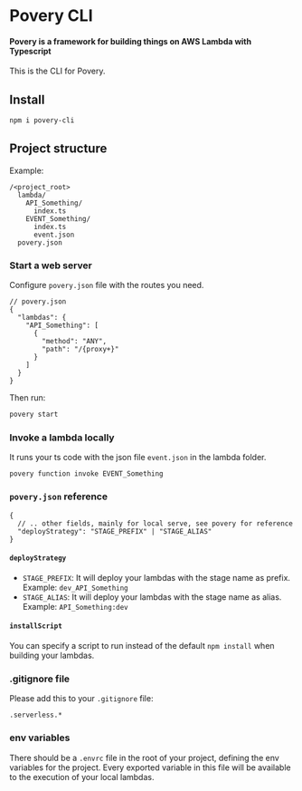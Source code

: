 # Povery CLI

#### Povery is a framework for building things on AWS Lambda with Typescript

This is the CLI for Povery.


## Install

```bash
npm i povery-cli
```

## Project structure

Example:
```
/<project_root>
  lambda/
    API_Something/
      index.ts
    EVENT_Something/
      index.ts
      event.json
  povery.json
```

### Start a web server
Configure `povery.json` file with the routes you need.
```
// povery.json
{
  "lambdas": {
    "API_Something": [
      {
        "method": "ANY",
        "path": "/{proxy+}"
      }
    ]
  }
}

```
Then run:
```bash
povery start
```

### Invoke a lambda locally
It runs your ts code with the json file `event.json` in the lambda folder.
```
povery function invoke EVENT_Something
```

### `povery.json` reference
```
{
  // .. other fields, mainly for local serve, see povery for reference
  "deployStrategy": "STAGE_PREFIX" | "STAGE_ALIAS"
}
```

#### `deployStrategy`
- `STAGE_PREFIX`: It will deploy your lambdas with the stage name as prefix. Example: `dev_API_Something`
- `STAGE_ALIAS`: It will deploy your lambdas with the stage name as alias. Example: `API_Something:dev`

#### `installScript`
You can specify a script to run instead of the default `npm install` when building your lambdas.

### .gitignore file

Please add this to your `.gitignore` file:
```
.serverless.*
```

### env variables
There should be a `.envrc` file in the root of your project, defining the env variables for the project. Every exported variable in this file will be available to the execution of your local lambdas.